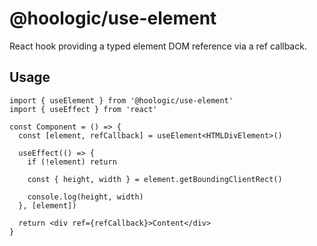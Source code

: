 # @hoologic/use-element

React hook providing a typed element DOM reference via a ref callback.

## Usage

```tsx
import { useElement } from '@hoologic/use-element'
import { useEffect } from 'react'

const Component = () => {
  const [element, refCallback] = useElement<HTMLDivElement>()

  useEffect(() => {
    if (!element) return

    const { height, width } = element.getBoundingClientRect()

    console.log(height, width)
  }, [element])

  return <div ref={refCallback}>Content</div>
}
```
